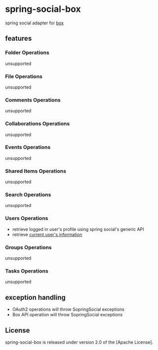 # spring-social-box

spring social adapter for [box](https://box.com)

## features

### Folder Operations

unsupported

### File Operations

unsupported

### Comments Operations

unsupported

### Collaborations Operations

unsupported

### Events Operations

unsupported

### Shared Items Operations

unsupported

### Search Operations

unsupported

### Users Operations

* retrieve logged in user's profile using spring social's generic API
* retrieve [current user's information](https://developers.box.com/docs/#users-get-the-current-users-information)

### Groups Operations

unsupported

### Tasks Operations

unsupported

## exception handling

* OAuth2 operations will throw SopringSocial exceptions
* Box API operation will throw SopringSocial exceptions

## License

spring-social-box is released under version 2.0 of the [Apache License].